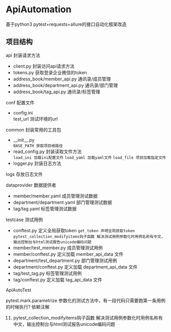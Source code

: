# ApiAutomation
基于python3 pytest+requests+allure的接口自动化框架改造

## 项目结构
api 封装请求方法
+   client.py 封装访问api请求方法
+   tokens.py 获取登录企业微信的token
+   address_book/member_api.py 通讯录/成员管理
+   address_book/department_api.py 通讯录/部门管理
+   address_book/tag_api.py 通讯录/标签管理

conf 配置文件
+   config.ini \
test_url 测试环境的url

common 封装常用的工具包
+   \_\_init\_\_.py \
`BASE_PATH 获取项目根路径`
+   read_config.py 封装读取文件方法\
`load_ini 加载ini配置文件`
`load_yaml 加载yaml文件`
`load_file 项目加载指定文件`
+   logger.py 封装日志方法

logs 存放日志文件

dataprovider 数据提供者
+   member/member.yaml 成员管理测试数据
+   department/department.yaml 部门管理测试数据
+   tag/tag.yaml 标签管理测试数据

testcase 测试用例
+   conftest.py 定义全局获取token
`get_token 声明全局获取token`
`pytest_collection_modifyitems钩子函数 解决测试用例参数化时用例名称有中文，输出控制台与html测试报告unicode编码问题`
+   member/test_member.py 成员管理测试用例
+   member/conftest.py 定义加载 member_api_data 文件
+   department/test_department.py 部门管理测试用例
+   department/conftest.py 定义加载 department_api_data 文件
+   tag/test_tag.py 标签管理测试用例
+   tag/conftest.py 定义加载 tag_api_data 文件

ApiAutoTest

pytest.mark.parametrize 参数化的测试方法中，有一段代码只需要跑第一条用例的时候执行?
依赖注解

11. pytest_collection_modifyitems钩子函数 解决测试用例参数化时用例名称有中文，输出控制台与html测试报告unicode编码问题